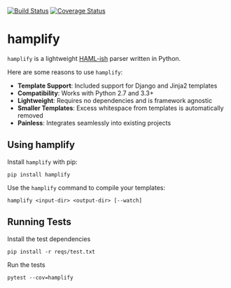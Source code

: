 [![Build Status](https://travis-ci.org/Kangaroux/hamplify.svg?branch=master)](https://travis-ci.org/Kangaroux/hamplify)
[![Coverage Status](https://coveralls.io/repos/github/Kangaroux/hamplify/badge.svg?branch=master)](https://coveralls.io/github/Kangaroux/hamplify?branch=master)

# hamplify
`hamplify` is a lightweight [HAML-ish](http://haml.info/) parser written in Python.

Here are some reasons to use `hamplify`:

- **Template Support**: Included support for Django and Jinja2 templates
- **Compatibility**: Works with Python 2.7 and 3.3+
- **Lightweight**: Requires no dependencies and is framework agnostic
- **Smaller Templates**: Excess whitespace from templates is automatically removed
- **Painless**: Integrates seamlessly into existing projects

## Using hamplify

Install `hamplify` with pip:
```
pip install hamplify
```

Use the `hamplify` command to compile your templates:
```
hamplify <input-dir> <output-dir> [--watch]
```

## Running Tests
Install the test dependencies 
```
pip install -r reqs/test.txt
```

Run the tests 
```
pytest --cov=hamplify
```